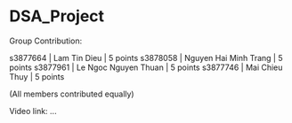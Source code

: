 # DSA_Project

Group Contribution:

s3877664 | Lam Tin Dieu          | 5 points
s3878058 | Nguyen Hai Minh Trang | 5 points
s3877961 | Le Ngoc Nguyen Thuan  | 5 points
s3877746 | Mai Chieu Thuy        | 5 points

(All members contributed equally)

Video link: ...